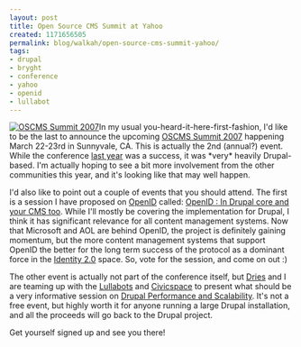 ```yaml
---
layout: post
title: Open Source CMS Summit at Yahoo
created: 1171656505
permalink: blog/walkah/open-source-cms-summit-yahoo/
tags:
- drupal
- bryght
- conference
- yahoo
- openid
- lullabot
---
```

<p><a href="http://2007.oscms-summit.org/"><img src="http://walkah.net/files/oscms-summit-2007.png" alt="OSCMS Summit 2007" class="right" /></a>In my usual you-heard-it-here-first-fashion, I'd like to be the last to announce the upcoming <a href="http://2007.oscms-summit.org/">OSCMS Summit 2007</a> happening March 22-23rd in Sunnyvale, CA. This is actually the 2nd (annual?) event. While the conference <a href="http://2006.oscms-summit.org/">last year</a> was a success, it was *very* heavily Drupal-based. I'm actually hoping to see a bit more involvement from the other communities this year, and it's looking like that may well happen.</p>
<p>I'd also like to point out a couple of events that you should attend. The first is a session I have proposed on <a href="http://openid.net/">OpenID</a> called: <a href="http://2007.oscms-summit.org/node/268">OpenID : In Drupal core and your CMS too</a>. While I'll mostly be covering the implementation for Drupal, I think it has significant relevance for all content management systems. Now that Microsoft and AOL are behind OpenID, the project is definitely gaining momentum, but the more content management systems that support OpenID the better for the long term success of the protocol as a dominant force in the <a href="http://identity20.com/">Identity 2.0</a> space. So, vote for the session, and come on out :)</p>
<p>The other event is actually not part of the conference itself, but <a href="http://buytaert.net/">Dries</a> and I are teaming up with the <a href="http://lullabot.com">Lullabots</a> and <a href="http://civicspacelabs.org/">Civicspace</a> to present what should be a very informative session on <a href="http://www.lullabot.com/seminar/drupal_performance_and_scalability/sunnyvale_ca_2007">Drupal  Performance and Scalability</a>. It's not a free event, but highly worth it for anyone running a large Drupal installation, and all the proceeds will go back to the Drupal project.</p>
<p>Get yourself signed up and see you there!</p>
